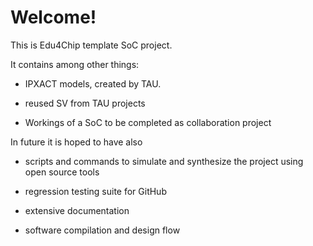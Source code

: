 # Welcome!

This is Edu4Chip template SoC project.

It contains among other things:

* IPXACT models, created by TAU.

* reused SV from TAU projects

* Workings of a SoC to be completed as collaboration project

In future it is hoped to have also

* scripts and commands to simulate and synthesize the project using open source tools

* regression testing suite for GitHub

* extensive documentation 

* software compilation and design flow